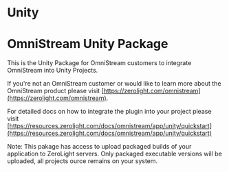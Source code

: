 # Unity
# OmniStream Unity Package

This is the Unity Package for OmniStream customers to integrate OmniStream into Unity Projects.

If you're not an OmniStream customer or would like to learn more about the OmniStream product please visit [https://zerolight.com/omnistream](https://zerolight.com/omnistream).

For detailed docs on how to integrate the plugin into your project please visit [https://resources.zerolight.com/docs/omnistream/app/unity/quickstart](https://resources.zerolight.com/docs/omnistream/app/unity/quickstart)

Note: This pakage has access to upload packaged builds of your application to ZeroLight servers. Only packaged executable versions will be uploaded, all projects ource remains on your system. 
